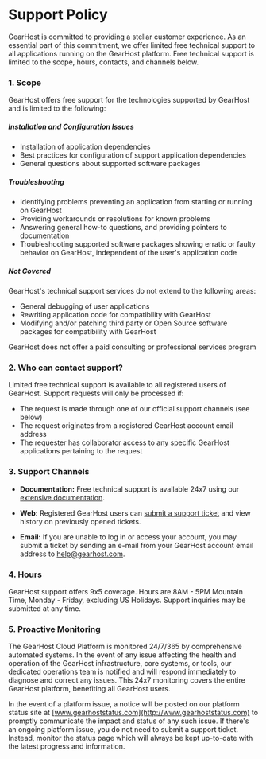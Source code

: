 # Support Policy

GearHost is committed to providing a stellar customer experience. As an essential part of this commitment, we offer limited free technical support to all applications running on the GearHost platform. Free technical support is limited to the scope, hours, contacts, and channels below.

### 1. Scope
GearHost offers free support for the technologies supported by GearHost and is limited to the following:

##### Installation and Configuration Issues
- Installation of application dependencies
- Best practices for configuration of support application dependencies
- General questions about supported software packages

##### Troubleshooting
- Identifying problems preventing an application from starting or running on GearHost
- Providing workarounds or resolutions for known problems
- Answering general how-to questions, and providing pointers to documentation
- Troubleshooting supported software packages showing erratic or faulty behavior on GearHost, independent of the user's application code

##### Not Covered
GearHost's technical support services do not extend to the following areas:

- General debugging of user applications
- Rewriting application code for compatibility with GearHost
- Modifying and/or patching third party or Open Source software packages for compatibility with GearHost

GearHost does not offer a paid consulting or professional services program

### 2. Who can contact support?
Limited free technical support is available to all registered users of GearHost. Support requests will only be processed if:

- The request is made through one of our official support channels (see below)
- The request originates from a registered GearHost account email address
- The requester has collaborator access to any specific GearHost applications pertaining to the request

### 3. Support Channels
- **Documentation:** Free technical support is available 24x7 using our [extensive documentation](https://www.gearhost.com/documentation).

-  **Web:** Registered GearHost users can [submit a support ticket](https://www.gearhost.com/documentation/how-to-open-a-support-ticket) and view history on previously opened tickets.


- **Email:** If you are unable to log in or access your account, you may submit a ticket by sending an e-mail from your GearHost account email address to [help@gearhost.com](mailto:help@gearhost.com).

### 4. Hours
GearHost support offers 9x5 coverage. Hours are 8AM - 5PM Mountain Time, Monday - Friday, excluding US Holidays. Support inquiries may be submitted at any time. 

### 5. Proactive Monitoring
The GearHost Cloud Platform is monitored 24/7/365 by comprehensive automated systems. In the event of any issue affecting the health and operation of the GearHost infrastructure, core systems, or tools, our dedicated operations team is notified and will respond immediately to diagnose and correct any issues. This 24x7 monitoring covers the entire GearHost platform, benefiting all GearHost users.

In the event of a platform issue, a notice will be posted on our platform status site at [www.gearhoststatus.com](http://www.gearhoststatus.com) to promptly communicate the impact and status of any such issue. If there's an ongoing platform issue, you do not need to submit a support ticket. Instead, monitor the status page which will always be kept up-to-date with the latest progress and information.

